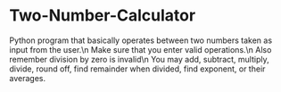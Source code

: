 # Two-Number-Calculator
Python program that basically operates between two numbers taken as input from the user.\n
Make sure that you enter valid operations.\n
Also remember division by zero is invalid\n
You may add, subtract, multiply, divide, round off, find remainder when divided, find exponent, or their averages.
